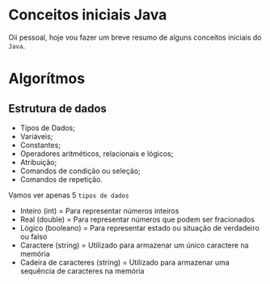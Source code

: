# Conceitos iniciais Java
Oii pessoal, hoje vou fazer um breve resumo de alguns conceitos iniciais do `Java`.

# Algorítmos
##    Estrutura de dados

* Tipos de Dados;
* Variáveis;
* Constantes;
* Operadores aritméticos, relacionais e lógicos;
* Atribuição;
* Comandos de condição ou seleção;
* Comandos de repetição.

Vamos ver apenas 5 `tipos de dados`
* Inteiro (int) = Para representar números inteiros
* Real (double) = Para representar números que podem ser fracionados
* Lógico (booleano) = Para representar estado ou situação de verdadeiro ou falso
* Caractere (string) = Utilizado para armazenar um único caractere na memória
* Cadeira de caracteres (string) = Utilizado para armazenar uma sequência de caracteres na memória